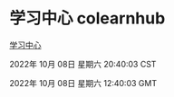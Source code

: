 # 学习中心 colearnhub
[学习中心](http://27.19.33.125:56308/colearnhub/)

2022年 10月 08日 星期六 20:40:03 CST

2022年 10月 08日 星期六 12:40:03 GMT
